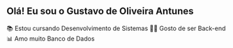 ## Olá! Eu sou o Gustavo de Oliveira Antunes
📚 Estou cursando Desenvolvimento de Sistemas 
👨‍💻 Gosto de ser Back-end
📊 Amo muito Banco de Dados 
